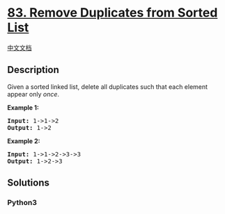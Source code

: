 # [83. Remove Duplicates from Sorted List](https://leetcode.com/problems/remove-duplicates-from-sorted-list)

[中文文档](/leetcode/0000-0099/0083.Remove%20Duplicates%20from%20Sorted%20List/README.md)

## Description

<p>Given a sorted linked list, delete all duplicates such that each element appear only <em>once</em>.</p>

<p><strong>Example 1:</strong></p>

<pre>
<strong>Input:</strong> 1-&gt;1-&gt;2
<strong>Output:</strong> 1-&gt;2
</pre>

<p><strong>Example 2:</strong></p>

<pre>
<strong>Input:</strong> 1-&gt;1-&gt;2-&gt;3-&gt;3
<strong>Output:</strong> 1-&gt;2-&gt;3
</pre>


## Solutions

<!-- tabs:start -->

### **Python3**

```python

```

<!-- tabs:end -->
